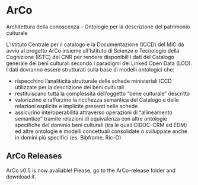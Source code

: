 # ArCo
Architettura della conoscenza - Ontologie per la descrizione del patrimonio culturale

L'Istituto Centrale per il catalogo e la Documentazione (ICCD) del MiC dà avvio al progetto ArCo insieme all'Istituto
di Scienze e Tecnologie della Cognizione (ISTC) del CNR per rendere  disponibili i dati del Catalogo generale dei beni
culturali secondo i paradigmi dei Linked Open Data (LOD).
I dati dovranno essere strutturati sulla base di modelli ontologici che:
- rispecchino l’analiticità strutturale delle schede ministeriali ICCD utilizzate per la descrizione dei beni culturali 
- restituiscano tutta la complessità dell’oggetto “bene culturale” descritto
- valorizzino e rafforzino la ricchezza semantica del Catalogo e delle relazioni esplicite e implicite presenti nelle schede
- assicurino interoperabilità attraverso operazioni di “allineamento semantico” tramite relazioni di equivalenza con altre ontologie specifiche del dominio beni culturali (tra le quali CIDOC-CRM ed EDM) ed altre ontologie e modelli concettuali consolidate o sviluppate anche in domini più specifici (es. Bibframe, Ric-O)

## ArCo Releases

ArCo v0.5 is now available! Please, go to the ArCo-release folder and download it.
